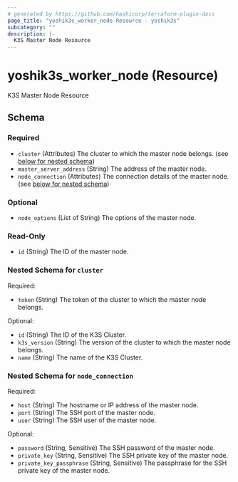 ```yaml
---
# generated by https://github.com/hashicorp/terraform-plugin-docs
page_title: "yoshik3s_worker_node Resource - yoshik3s"
subcategory: ""
description: |-
  K3S Master Node Resource
---
```


# yoshik3s_worker_node (Resource)

K3S Master Node Resource



<!-- schema generated by tfplugindocs -->
## Schema

### Required

- `cluster` (Attributes) The cluster to which the master node belongs. (see [below for nested schema](#nestedatt--cluster))
- `master_server_address` (String) The address of the master node.
- `node_connection` (Attributes) The connection details of the master node. (see [below for nested schema](#nestedatt--node_connection))

### Optional

- `node_options` (List of String) The options of the master node.

### Read-Only

- `id` (String) The ID of the master node.

<a id="nestedatt--cluster"></a>
### Nested Schema for `cluster`

Required:

- `token` (String) The token	of the cluster to which the master node belongs.

Optional:

- `id` (String) The ID of the K3S Cluster.
- `k3s_version` (String) The version of the cluster to which the master node belongs.
- `name` (String) The name of the K3S Cluster.


<a id="nestedatt--node_connection"></a>
### Nested Schema for `node_connection`

Required:

- `host` (String) The hostname or IP address of the master node.
- `port` (String) The SSH port of the master node.
- `user` (String) The SSH user of the master node.

Optional:

- `password` (String, Sensitive) The SSH password of the master node.
- `private_key` (String, Sensitive) The SSH private key of the master node.
- `private_key_passphrase` (String, Sensitive) The passphrase for the SSH private key of the master node.
